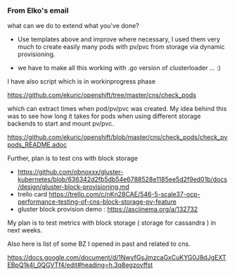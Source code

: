 ### From Elko's email


what can we do to extend what you've done?

  * Use templates above and improve where necessary, I used them very much to create easily many pods with pv/pvc from storage via dynamic provisioning.

  * we have to make all this working with .go version of clusterloader ... :)

I have also script which is in workinprogress phase

https://github.com/ekuric/openshift/tree/master/cns/check_pods

which can extract times when pod/pv/pvc was created. My idea behind this was to see how long it takes for pods when using different storage backends to start and mount pv/pvc.

https://github.com/ekuric/openshift/blob/master/cns/check_pods/check_pvpods_README.adoc 

Further, plan is to test cns with block storage

- https://github.com/obnoxxx/gluster-kubernetes/blob/636342d2fb5db54e6788528e1185ee5d2f9ed01b/docs/design/gluster-block-provisioning.md 
- trello card https://trello.com/c/nKn28CAE/546-5-scale37-ocp-performance-testing-of-cns-block-storage-pv-feature 
- gluster block provision demo : https://asciinema.org/a/132732

My plan is to test metrics with block storage ( storage for cassandra ) in next weeks.

Also here is list of some BZ I opened in past and related to cns.

https://docs.google.com/document/d/1NwyfGsJmzcaGxCuKYG0J8dJgEXTEBpQ1k4l_0QGVTf4/edit#heading=h.3q8egzovffst 
